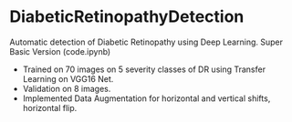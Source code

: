 # DiabeticRetinopathyDetection
Automatic detection of Diabetic Retinopathy using Deep Learning.
Super Basic Version (code.ipynb)
- Trained on 70 images on 5 severity classes of DR using Transfer Learning on VGG16 Net.
- Validation on 8 images.
- Implemented Data Augmentation for horizontal and vertical shifts, horizontal flip.
